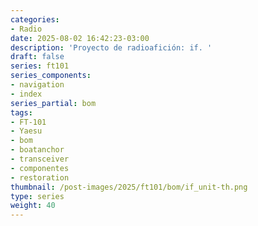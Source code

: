 ```yaml
---
categories:
- Radio
date: 2025-08-02 16:42:23-03:00
description: 'Proyecto de radioafición: if. '
draft: false
series: ft101
series_components:
- navigation
- index
series_partial: bom
tags:
- FT-101
- Yaesu
- bom
- boatanchor
- transceiver
- componentes
- restoration
thumbnail: /post-images/2025/ft101/bom/if_unit-th.png
type: series
weight: 40
---
```

